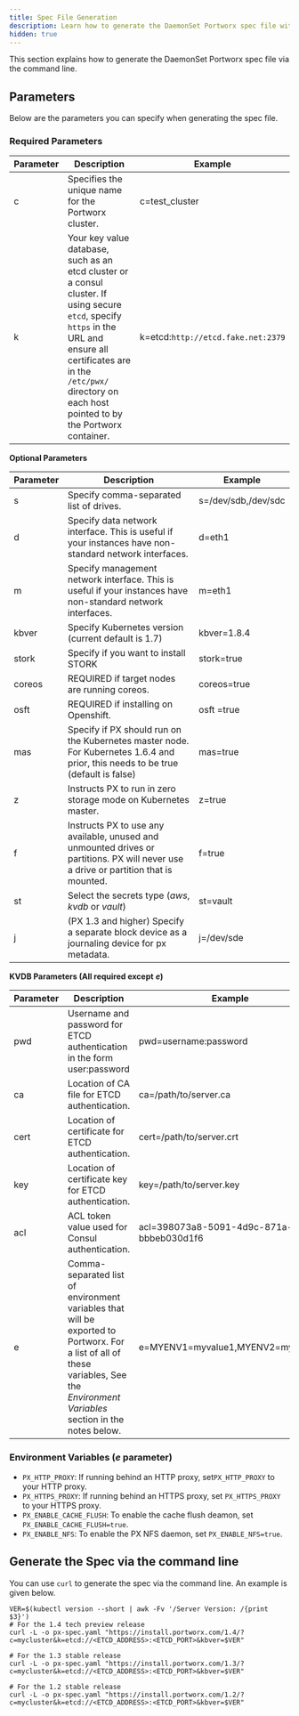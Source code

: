 ```yaml
---
title: Spec File Generation
description: Learn how to generate the DaemonSet Portworx spec file with the CLI.
hidden: true
---
```


This section explains how to generate the DaemonSet Portworx spec file via the command line.

## Parameters

Below are the parameters you can specify when generating the spec file.

### **Required Parameters**

| Parameter | **Description** | **Example** |
| --- | --- | --- |
| c | Specifies the unique name for the Portworx cluster. | c=test\_cluster |
| k | Your key value database, such as an etcd cluster or a consul cluster.  If using secure `etcd`, specify `https` in the URL and ensure all certificates are in the `/etc/pwx/` directory on each host pointed to by the Portworx container. | k=etcd:`http://etcd.fake.net:2379`|

**Optional Parameters**

| Parameter | **Description** | **Example** |
| --- | --- | --- |
| s | Specify comma-separated list of drives. | s=/dev/sdb,/dev/sdc |
| d | Specify data network interface. This is useful if your instances have non-standard network interfaces. | d=eth1 |
| m | Specify management network interface. This is useful if your instances have non-standard network interfaces. | m=eth1 |
| kbver | Specify Kubernetes version \(current default is 1.7\) | kbver=1.8.4 |
| stork | Specify if you want to install STORK | stork=true |
| coreos | REQUIRED if target nodes are running coreos. | coreos=true |
| osft | REQUIRED if installing on Openshift. | osft =true |
| mas | Specify if PX should run on the Kubernetes master node. For Kubernetes 1.6.4 and prior, this needs to be true \(default is false\) | mas=true |
| z | Instructs PX to run in zero storage mode on Kubernetes master. | z=true |
| f | Instructs PX to use any available, unused and unmounted drives or partitions. PX will never use a drive or partition that is mounted. | f=true |
| st | Select the secrets type \(_aws_, _kvdb_ or _vault_\) | st=vault |
| j | \(PX 1.3 and higher\) Specify a separate block device as a journaling device for px metadata. | j=/dev/sde |

**KVDB Parameters \(All required except** _**e**_**\)**

| Parameter | **Description** | **Example** |
| --- | --- | --- |
| pwd | Username and password for ETCD authentication in the form user:password | pwd=username:password |
| ca | Location of CA file for ETCD authentication. | ca=/path/to/server.ca |
| cert | Location of certificate for ETCD authentication. | cert=/path/to/server.crt |
| key | Location of certificate key for ETCD authentication. | key=/path/to/server.key |
| acl | ACL token value used for Consul authentication. | acl=398073a8-5091-4d9c-871a-bbbeb030d1f6 |
| e | Comma-separated list of environment variables that will be exported to Portworx. For a list of all of these variables, See the _Environment Variables_ section in the notes below. | e=MYENV1=myvalue1,MYENV2=myvalue2 |

### Environment Variables \(_e_ parameter\)

* `PX_HTTP_PROXY`: If running behind an HTTP proxy, set`PX_HTTP_PROXY` to your HTTP proxy.
* `PX_HTTPS_PROXY`: If running behind an HTTPS proxy, set `PX_HTTPS_PROXY` to your HTTPS proxy.
* `PX_ENABLE_CACHE_FLUSH`: To enable the cache flush deamon, set `PX_ENABLE_CACHE_FLUSH=true`.
* `PX_ENABLE_NFS`: To enable the PX NFS daemon, set `PX_ENABLE_NFS=true`.

## Generate the Spec via the command line

You can use `curl` to generate the spec via the command line. An example is given below.

```text
VER=$(kubectl version --short | awk -Fv '/Server Version: /{print $3}')
# For the 1.4 tech preview release
curl -L -o px-spec.yaml "https://install.portworx.com/1.4/?c=mycluster&k=etcd://<ETCD_ADDRESS>:<ETCD_PORT>&kbver=$VER"

# For the 1.3 stable release
curl -L -o px-spec.yaml "https://install.portworx.com/1.3/?c=mycluster&k=etcd://<ETCD_ADDRESS>:<ETCD_PORT>&kbver=$VER"

# For the 1.2 stable release
curl -L -o px-spec.yaml "https://install.portworx.com/1.2/?c=mycluster&k=etcd://<ETCD_ADDRESS>:<ETCD_PORT>&kbver=$VER"
```
